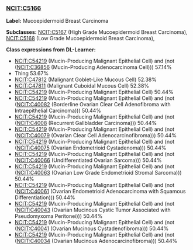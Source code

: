 
### [NCIT:C5166](http://purl.obolibrary.org/obo/NCIT_C5166)
**Label:** Mucoepidermoid Breast Carcinoma

**Subclasses:** [NCIT:C5167](http://purl.obolibrary.org/obo/NCIT_C5167) (High Grade Mucoepidermoid Breast Carcinoma), [NCIT:C5168](http://purl.obolibrary.org/obo/NCIT_C5168) (Low Grade Mucoepidermoid Breast Carcinoma), 

**Class expressions from DL-Learner:**

- [NCIT:C54219](http://purl.obolibrary.org/obo/NCIT_C54219) (Mucin-Producing Malignant Epithelial Cell) and (not ([NCIT:C36856](http://purl.obolibrary.org/obo/NCIT_C36856) (Mucin-Producing Adenocarcinoma Cell))) 57.14%
- Thing 53.67%
- [NCIT:C47812](http://purl.obolibrary.org/obo/NCIT_C47812) (Malignant Goblet-Like Mucous Cell) 52.38%
- [NCIT:C47811](http://purl.obolibrary.org/obo/NCIT_C47811) (Malignant Cuboidal Mucous Cell) 52.38%
- [NCIT:C54219](http://purl.obolibrary.org/obo/NCIT_C54219) (Mucin-Producing Malignant Epithelial Cell) 50.44%
- [NCIT:C54219](http://purl.obolibrary.org/obo/NCIT_C54219) (Mucin-Producing Malignant Epithelial Cell) and (not ([NCIT:C40082](http://purl.obolibrary.org/obo/NCIT_C40082) (Borderline Ovarian Clear Cell Adenofibroma with Intraepithelial Carcinoma))) 50.44%
- [NCIT:C54219](http://purl.obolibrary.org/obo/NCIT_C54219) (Mucin-Producing Malignant Epithelial Cell) and (not ([NCIT:C4008](http://purl.obolibrary.org/obo/NCIT_C4008) (Recurrent Gallbladder Carcinoma))) 50.44%
- [NCIT:C54219](http://purl.obolibrary.org/obo/NCIT_C54219) (Mucin-Producing Malignant Epithelial Cell) and (not ([NCIT:C40079](http://purl.obolibrary.org/obo/NCIT_C40079) (Ovarian Clear Cell Adenocarcinofibroma))) 50.44%
- [NCIT:C54219](http://purl.obolibrary.org/obo/NCIT_C54219) (Mucin-Producing Malignant Epithelial Cell) and (not ([NCIT:C40075](http://purl.obolibrary.org/obo/NCIT_C40075) (Ovarian Endometrioid Cystadenoma))) 50.44%
- [NCIT:C54219](http://purl.obolibrary.org/obo/NCIT_C54219) (Mucin-Producing Malignant Epithelial Cell) and (not ([NCIT:C40066](http://purl.obolibrary.org/obo/NCIT_C40066) (Undifferentiated Ovarian Sarcoma))) 50.44%
- [NCIT:C54219](http://purl.obolibrary.org/obo/NCIT_C54219) (Mucin-Producing Malignant Epithelial Cell) and (not ([NCIT:C40063](http://purl.obolibrary.org/obo/NCIT_C40063) (Ovarian Low Grade Endometrioid Stromal Sarcoma))) 50.44%
- [NCIT:C54219](http://purl.obolibrary.org/obo/NCIT_C54219) (Mucin-Producing Malignant Epithelial Cell) and (not ([NCIT:C40061](http://purl.obolibrary.org/obo/NCIT_C40061) (Ovarian Endometrioid Adenocarcinoma with Squamous Differentiation))) 50.44%
- [NCIT:C54219](http://purl.obolibrary.org/obo/NCIT_C54219) (Mucin-Producing Malignant Epithelial Cell) and (not ([NCIT:C40043](http://purl.obolibrary.org/obo/NCIT_C40043) (Ovarian Mucinous Cystic Tumor Associated with Pseudomyxoma Peritonei))) 50.44%
- [NCIT:C54219](http://purl.obolibrary.org/obo/NCIT_C54219) (Mucin-Producing Malignant Epithelial Cell) and (not ([NCIT:C40041](http://purl.obolibrary.org/obo/NCIT_C40041) (Ovarian Mucinous Cystadenofibroma))) 50.44%
- [NCIT:C54219](http://purl.obolibrary.org/obo/NCIT_C54219) (Mucin-Producing Malignant Epithelial Cell) and (not ([NCIT:C40034](http://purl.obolibrary.org/obo/NCIT_C40034) (Ovarian Mucinous Adenocarcinofibroma))) 50.44%


